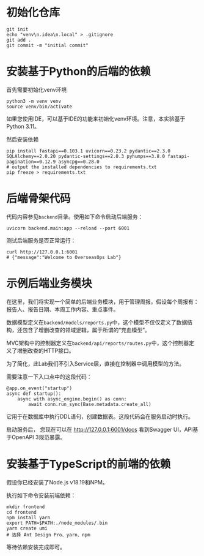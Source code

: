 # 初始化仓库

```shell
git init
echo "venv\n.idea\n.local" > .gitignore
git add .
git commit -m "initial commit"
```

# 安装基于Python的后端的依赖

首先需要初始化venv环境

```shell
python3 -m venv venv
source venv/bin/activate
```
如果您使用IDE，可以基于IDE的功能来初始化venv环境。注意，本实验基于Python 3.11。

然后安装依赖

```shell
pip install fastapi==0.103.1 uvicorn==0.23.2 pydantic==2.3.0 SQLAlchemy==2.0.20 pydantic-settings==2.0.3 pyhumps==3.8.0 fastapi-pagination==0.12.9 asyncpg==0.28.0
# output the installed dependencies to requirements.txt
pip freeze > requirements.txt
```

# 后端骨架代码

代码内容参见`backend`目录。使用如下命令启动后端服务：

```shell
uvicorn backend.main:app --reload --port 6001
```

测试后端服务是否正常运行：

```shell
curl http://127.0.0.1:6001
# {"message":"Welcome to OverseasOps Lab"}
```

# 示例后端业务模块

在这里，我们将实现一个简单的后端业务模块，用于管理周报。假设每个周报有：报告人、报告日期、本周工作内容、重点事件。

数据模型定义在`backend/models/reports.py`中，这个模型不仅仅定义了数据结构，还包含了增删改查的领域逻辑，属于所谓的“充血模型”。

MVC架构中的控制器定义在`backend/api/reports/routes.py`中，这个控制器定义了增删改查的HTTP接口。

为了简化，此Lab我们不引入Service层，直接在控制器中调用模型的方法。

需要注意一下入口点中的这段代码：

```
@app.on_event("startup")
async def startup():
    async with async_engine.begin() as conn:
        await conn.run_sync(Base.metadata.create_all)
```

它用于在数据库中执行DDL语句，创建数据表。这段代码会在服务启动时执行。

启动服务后， 您现在可以在 http://127.0.0.1:6001/docs 看到Swagger UI，API基于OpenAPI 3规范暴露。

# 安装基于TypeScript的前端的依赖

假设你已经安装了Node.js v18.19和NPM。

执行如下命令安装前端依赖：

```shell
mkdir frontend
cd frontend
npm install yarn
export PATH=$PATH:./node_modules/.bin
yarn create umi
# 选择 Ant Design Pro、yarn、npm
```
等待依赖安装完成即可。
